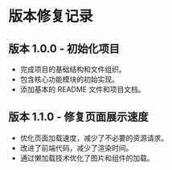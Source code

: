 # 版本修复记录

## 版本 1.0.0 - 初始化项目
- 完成项目的基础结构和文件组织。
- 包含核心功能模块的初始实现。
- 添加基本的 README 文件和项目文档。

## 版本 1.1.0 - 修复页面展示速度
- 优化页面加载速度，减少了不必要的资源请求。
- 改进了前端代码，减少了渲染时间。
- 通过懒加载技术优化了图片和组件的加载。
